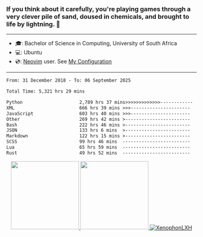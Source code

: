 ### If you think about it carefully, you're playing games through a very clever pile of sand, doused in chemicals, and brought to life by lightning.  👋

-------------------------------------------------------------------------------------------------------

- 🎓: Bachelor of Science in Computing, University of South Africa
- 💻: Ubuntu
- 💿: [Neovim](https://github.com/neovim/neovim) user. See [My Configuration](https://github.com/XenophonLXH/xenovim)

-------------------------------------------------------------------------------------------------------

<!--START_SECTION:waka-->

```txt
From: 31 December 2018 - To: 06 September 2025

Total Time: 5,321 hrs 29 mins

Python                     2,789 hrs 37 mins>>>>>>>>>>>>>------------   52.43 %
XML                        666 hrs 39 mins >>>----------------------   12.53 %
JavaScript                 603 hrs 40 mins >>>----------------------   11.35 %
Other                      269 hrs 42 mins >------------------------   05.07 %
Bash                       222 hrs 46 mins >------------------------   04.19 %
JSON                       133 hrs 6 mins  >------------------------   02.50 %
Markdown                   122 hrs 15 mins >------------------------   02.30 %
SCSS                       99 hrs 46 mins  -------------------------   01.88 %
Lua                        65 hrs 59 mins  -------------------------   01.24 %
Rust                       49 hrs 52 mins  -------------------------   00.94 %
```

<!--END_SECTION:waka-->


<p align="center">
    <a href="https://github.com/XenophonLXH">
        <img height="180em" src="https://github-readme-stats-eight-theta.vercel.app/api?username=XenophonLXH&show_icons=true&theme=algolia&include_all_commits=true&count_private=true"/>
        <img height="180em" src="https://github-readme-stats-eight-theta.vercel.app/api/top-langs/?username=XenophonLXH&layout=compact&langs_count=8&theme=algolia"/>
        <img align="center" src="https://github-readme-streak-stats.herokuapp.com/?user=XenophonLXH&theme=algolia" alt="XenophonLXH" />
    </a>
</p>
